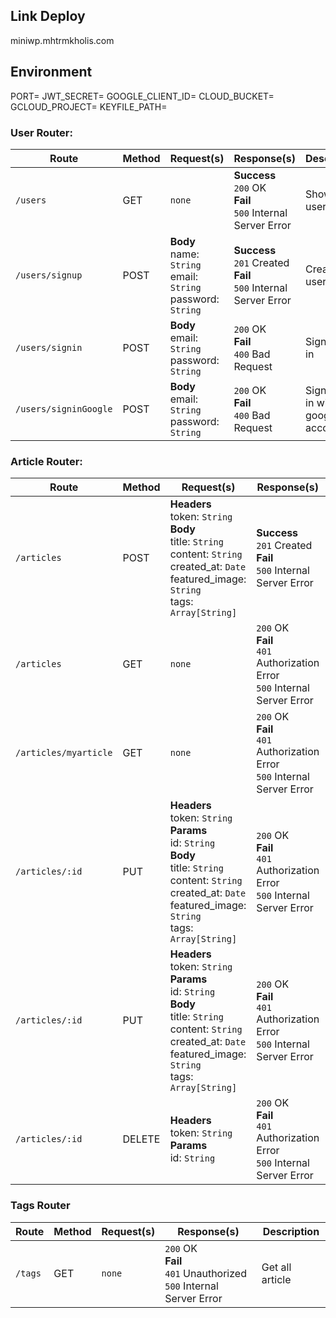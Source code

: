 
## Link Deploy
miniwp.mhtrmkholis.com

## Environment

PORT=
JWT_SECRET=
GOOGLE_CLIENT_ID=
CLOUD_BUCKET=
GCLOUD_PROJECT=
KEYFILE_PATH=

### User Router:

Route | Method | Request(s) | Response(s) | Description
---|---|---|---|---
`/users` | GET | `none` | **Success**<br>`200` OK<br>**Fail**<br>`500` Internal Server Error | Show all users
`/users/signup` | POST | **Body**<br>name: `String`<br>email: `String`<br>password: `String` | **Success**<br>`201` Created<br>**Fail**<br>`500` Internal Server Error | Create a user
`/users/signin` | POST | **Body**<br>email: `String`<br>password: `String` | `200` OK<br>**Fail**<br>`400` Bad Request | Sign a user in
`/users/signinGoogle` | POST | **Body**<br>email: `String`<br>password: `String` | `200` OK<br>**Fail**<br>`400` Bad Request | Sign a user in with google account

### Article Router:

Route | Method | Request(s) | Response(s) | Description
---|---|---|---|---
`/articles` | POST | **Headers**<br>token: `String`<br>**Body**<br>title: `String`<br>content: `String`<br>created_at: `Date`<br>featured_image: `String`<br>tags: `Array[String]` | **Success**<br>`201` Created<br>**Fail**<br>`500` Internal Server Error | Create article
`/articles` | GET | `none` | `200` OK<br>**Fail**<br>`401` Authorization Error<br>`500` Internal Server Error | Get all article
`/articles/myarticle` | GET | `none` | `200` OK<br>**Fail**<br>`401` Authorization Error<br>`500` Internal Server Error | Get all article by authorize user
`/articles/:id` | PUT | **Headers**<br>token: `String`<br>**Params**<br>id: `String`<br>**Body**<br>title: `String`<br>content: `String`<br>created_at: `Date`<br>featured_image: `String`<br>tags: `Array[String]` | `200` OK<br>**Fail**<br>`401` Authorization Error<br>`500` Internal Server Error | Update one article
`/articles/:id` | PUT | **Headers**<br>token: `String`<br>**Params**<br>id: `String`<br>**Body**<br>title: `String`<br>content: `String`<br>created_at: `Date`<br>featured_image: `String`<br>tags: `Array[String]` | `200` OK<br>**Fail**<br>`401` Authorization Error<br>`500` Internal Server Error | Update one article
`/articles/:id` | DELETE | **Headers**<br>token: `String`<br>**Params**<br>id: `String` | `200` OK<br>**Fail**<br>`401` Authorization Error<br>`500` Internal Server Error | Delete an article

### Tags Router
Route | Method | Request(s) | Response(s) | Description
---|---|---|---|---
`/tags` | GET | `none` | `200` OK<br>**Fail**<br>`401` Unauthorized <br>`500` Internal Server Error | Get all article
